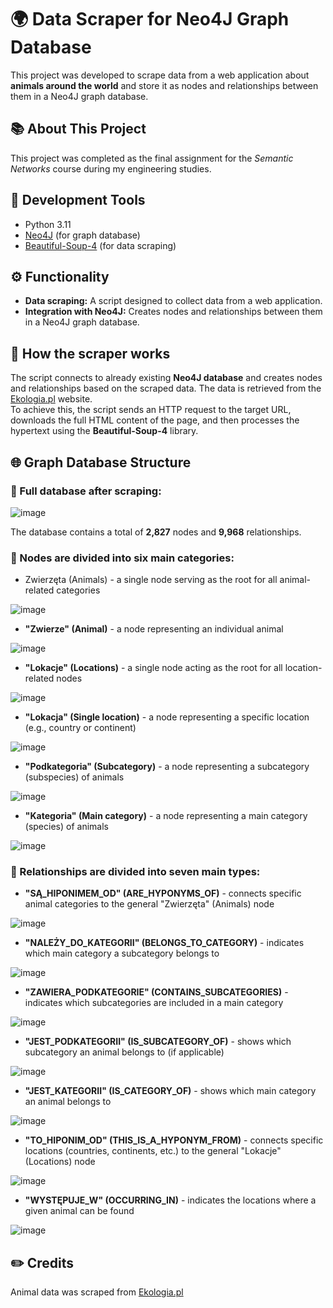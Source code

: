 # 🌍 Data Scraper for Neo4J Graph Database

This project was developed to scrape data from a web application about **animals around the world** and store it as nodes and relationships between them in a Neo4J graph database.

## 📚 About This Project

This project was completed as the final assignment for the *Semantic Networks* course during my engineering studies.

## 🧰 Development Tools

- Python 3.11
- [Neo4J](https://neo4j.com) (for graph database)
- [Beautiful-Soup-4](https://beautiful-soup-4.readthedocs.io/en/latest/) (for data scraping)

## ⚙️ Functionality

- **Data scraping:** A script designed to collect data from a web application.
- **Integration with Neo4J:** Creates nodes and relationships between them in a Neo4J graph database.

## 📝 How the scraper works

The script connects to already existing **Neo4J database** and creates nodes and relationships based on the scraped data. The data is retrieved from the [Ekologia.pl](https://www.ekologia.pl/atlas-zwierzat/) website.
<br>To achieve this, the script sends an HTTP request to the target URL, downloads the full HTML content of the page, and then processes the hypertext using the **Beautiful-Soup-4** library.

## 🌐 Graph Database Structure

### 🔸 Full database after scraping:

![image](https://github.com/user-attachments/assets/50372ae8-caed-4354-a6ce-6073bf5bb85a)

The database contains a total of **2,827** nodes and **9,968** relationships.

### 🔸 Nodes are divided into **six** main categories:

- Zwierzęta (Animals) - a single node serving as the root for all animal-related categories
 
![image](https://github.com/user-attachments/assets/7f7001b6-5567-4fa6-b951-48aceed9a95a)

- **"Zwierze" (Animal)** - a node representing an individual animal
 
![image](https://github.com/user-attachments/assets/d0d73559-df1d-44ae-9ae7-4b029aba9f62)

- **"Lokacje" (Locations)** - a single node acting as the root for all location-related nodes
 
![image](https://github.com/user-attachments/assets/5eba5388-bd03-443b-addc-a6c28f5bdede)

- **"Lokacja" (Single location)**  - a node representing a specific location (e.g., country or continent)
 
![image](https://github.com/user-attachments/assets/fe9710c2-5b23-46de-bfbd-931d888a0973)

- **"Podkategoria" (Subcategory)** - a node representing a subcategory (subspecies) of animals
 
![image](https://github.com/user-attachments/assets/39914e08-b156-4c5d-b150-1018820aa217)

- **"Kategoria" (Main category)** - a node representing a main category (species) of animals
 
![image](https://github.com/user-attachments/assets/5fd5367c-38a6-49a6-bf9c-62e2dfe910cc)

### 🔸 Relationships are divided into **seven** main types:

- **"SĄ_HIPONIMEM_OD" (ARE_HYPONYMS_OF)** - connects specific animal categories to the general "Zwierzęta" (Animals) node

![image](https://github.com/user-attachments/assets/ef3842ac-ffde-490d-86ad-6aa44f7f45a3)

- **"NALEŻY_DO_KATEGORII" (BELONGS_TO_CATEGORY)** - indicates which main category a subcategory belongs to

![image](https://github.com/user-attachments/assets/029abdbe-8098-4fed-9a09-995991c51767)

- **"ZAWIERA_PODKATEGORIE" (CONTAINS_SUBCATEGORIES)** - indicates which subcategories are included in a main category

![image](https://github.com/user-attachments/assets/4244bb91-50e7-4f00-99b3-e93ac15d1647)

- **"JEST_PODKATEGORII" (IS_SUBCATEGORY_OF)** - shows which subcategory an animal belongs to (if applicable)

![image](https://github.com/user-attachments/assets/bae80b51-5d10-4426-84c3-994074896add)

- **"JEST_KATEGORII" (IS_CATEGORY_OF)** - shows which main category an animal belongs to 

![image](https://github.com/user-attachments/assets/199028c7-3dfd-4b48-adaa-231788ee7cdf)

- **"TO_HIPONIM_OD" (THIS_IS_A_HYPONYM_FROM)** - connects specific locations (countries, continents, etc.) to the general "Lokacje" (Locations) node

![image](https://github.com/user-attachments/assets/b722a543-5233-40ef-a260-d344dd6dcc2d)

- **"WYSTĘPUJE_W" (OCCURRING_IN)** - indicates the locations where a given animal can be found

![image](https://github.com/user-attachments/assets/62a38cc0-a5e4-4937-b2af-8c2cb660ab28)


## ✏️ Credits
Animal data was scraped from [Ekologia.pl](https://www.ekologia.pl/atlas-zwierzat/)
